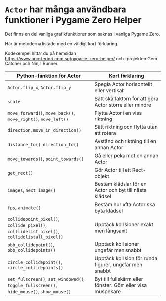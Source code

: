 # `Actor` har många användbara funktioner i Pygame Zero Helper

Det finns en del vanliga grafikfunktioner som saknas i vanliga Pygame Zero.

Här är metoderna listade med en väldigt kort förklaring.

Kodexempel hittar du på hemsidan  https://www.aposteriori.com.sg/pygame-zero-helper/
och i projekten Gem Catcher och Ninja Runner.

| Python-funktion för Actor | Kort förklaring |
| ----------------- | --------------- |
| `Actor.flip_x`, `Actor.flip_y` | Spegla Actor horisontellt eller vertikalt |
| `scale` | Sätt skalfaktorn för att göra Actor större eller mindre |
| `move_forward()`, `move_back()`,<br>`move_right()`, `move_left()` | Flytta Actor i en viss riktning | 
| `direction`, `move_in_direction()` | Sätt riktning ocn flytta utan att rotera |
| `distance_to()`, `direction_to()` | Avstånd och riktning till en annan Actor |
| `move_towards()`, `point_towards()` | Gå eller peka mot en annan Actor |
| `get_rect()` | Gör Actor till ett Rect-objekt |
| `images`, `next_image()` | Bestäm klädslar för en Actor och byt till nästa klädsel |
| `fps`, `animate()` | Bestäm hur ofta Actor ska byta klädsel |
| `collidepoint_pixel()`, `collide_pixel()`,<br>`colllidelist_pixel()`, `collidelistall_pixel()` | Upptäck kollisioner exakt men långsamt |
| `obb_collidepoint()`, `obb_collidepoints()` | Upptäck kollisioner ungefär men snabbt |
| `circle_collidepoint()`, `circle_collidepoints()` | Upptäck kollision för runda figurer, ungefär men snabbt |
| `set_fulscreen()`, `set_windowed()`, `toggle_fullscreen()`,<br>`hide_mouse()`, `show_mouse()` | Byt till fullskärm eller fönster. Göm eller visa muspekare |
